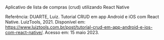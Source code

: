Aplicativo de lista de compras (crud) utilizando React Native

Referência: DUARTE, Luiz. Tutorial CRUD em app Android e iOS com React Native. LuizTools, 2021. Disponível em: https://www.luiztools.com.br/post/tutorial-crud-em-app-android-e-ios-com-react-native/. Acesso em: 15 maio 2023.
